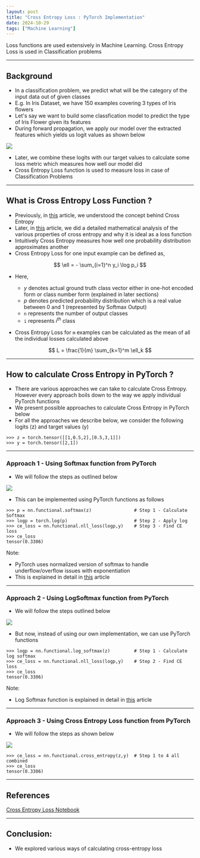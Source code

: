 ```yaml
---
layout: post
title: "Cross Entropy Loss : PyTorch Implementation"
date: 2024-10-29
tags: ["Machine Learning"]
---
```


Loss functions are used extensively in Machine Learning. Cross Entropy Loss is used in Classification problems

---
## Background

- In a classification problem, we predict what will be the category of the input data out of given classes
- E.g. In Iris Dataset, we have 150 examples covering 3 types of Iris flowers
- Let's say we want to build some classfication model to predict the type of Iris Flower given its features
- During forward propagation, we apply our model over the extracted features which yields us logit values as shown below

<img src="{{site.url}}/images/loss_fn/logit.png">

- Later, we combine these logits with our target values to calculate some loss metric which measures how well our model did
- Cross Entropy Loss function is used to measure loss in case of Classification Problems

---

## What is Cross Entropy Loss Function ?

- Previously, in [this](https://gouherdanish.github.io/2024/08/15/cross-entropy.html) article, we understood the concept behind Cross Entropy 
- Later, in [this](https://gouherdanish.github.io/2024/08/16/properties-of-cross-entropy.html) article, we did a detailed mathematical analysis of the various properties of cross entropy and why it is ideal as a loss function
- Intuitively Cross Entropy measures how well one probability distribution approximates another
- Cross Entropy Loss for one input example can be defined as,

$$ \ell = - \sum_{i=1}^n y_i \log p_i $$

- Here,
    - $y$ denotes actual ground truth class vector either in one-hot encoded form or class number form (explained in later sections)
    - $p$ denotes predicted probability distribution which is a real value between 0 and 1 (represented by Softmax Output)
    - `n` represents the number of output classes 
    - `i` represents $i^{th}$ class

- Cross Entropy Loss for `m` examples can be calculated as the mean of all the individual losses calculated above

$$ L = \frac{1}{m} \sum_{k=1}^m \ell_k $$


---
## How to calculate Cross Entropy in PyTorch ?

- There are various approaches we can take to calculate Cross Entropy. However every approach boils down to the way we apply individual PyTorch functions
- We present possible approaches to calculate Cross Entropy in PyTorch below
- For all the approaches we describe below, we consider the following logits (z) and target values (y)

```
>>> z = torch.tensor([[1,0.5,2],[0.5,3,1]])
>>> y = torch.tensor([2,1])
```

---
### Approach 1 - Using Softmax function from PyTorch 

- We will follow the steps as outlined below

<img src="{{site.url}}/images/loss_fn/loss1.png">

- This can be implemented using PyTorch functions as follows

```
>>> p = nn.functional.softmax(z)                # Step 1 - Calculate Softmax
>>> logp = torch.log(p)                         # Step 2 - Apply log
>>> ce_loss = nn.functional.nll_loss(logp,y)    # Step 3 - Find CE loss
>>> ce_loss
tensor(0.3306)
```

Note:
- PyTorch uses normalized version of softmax to handle underflow/overflow issues with exponentiation
- This is explained in detail in [this](https://gouherdanish.github.io/2024/10/28/softmax.html) article

---

### Approach 2 - Using LogSoftmax function from PyTorch 

- We will follow the steps outlined below

<img src="{{site.url}}/images/loss_fn/loss2.png">

- But now, instead of using our own implementation, we can use PyTorch functions

```
>>> logp = nn.functional.log_softmax(z)         # Step 1 - Calculate log softmax
>>> ce_loss = nn.functional.nll_loss(logp,y)    # Step 2 - Find CE loss
>>> ce_loss
tensor(0.3306)
```

Note:
- Log Softmax function is explained in detail in [this](https://gouherdanish.github.io/2024/10/28/softmax.html) article

---

### Approach 3 - Using Cross Entropy Loss function from PyTorch 

- We will follow the steps as shown below

<img src="{{site.url}}/images/loss_fn/loss3.png">

```
>>> ce_loss = nn.functional.cross_entropy(z,y)  # Step 1 to 4 all combined
>>> ce_loss
tensor(0.3306)
```

---
## References

[Cross Entropy Loss Notebook](https://github.com/gouherdanish/ml_concepts/blob/main/cross_entropy_loss.ipynb)

---
## Conclusion:

- We explored various ways of calculating cross-entropy loss




